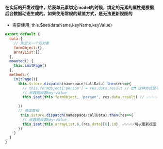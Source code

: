 #### 在实际的开发过程中，给表单元素绑定model的时候，绑定的元素的属性是根据后台数据动态生成的。如果使用常规的赋值方式，是无法更新视图的
- 需要使用, this.$set(dataName,keyName,keyValue)
```javascript
export default {
  data:{
    // 先定义一个空对象
    formObject:{},
    arrayList:[],
  },
  mounted() {
    this.initPage()
  },
  methods:{
    initPage(){
      this.$store.dispatch(namespace/callData).then(res=>{
        // this.formObject['person'] = res.data.result // ❗❗❗❗ 这种方式是不能更新视图的
        // 给数据设置key-value
        this.$set(this.formObject, 'person', res.data.result) // ✅✅✅✅可以更新视图
        
      })
      // 修改数组
       this.$store.dispatch(namespace/callData).then(res=>{
        // 给数据设置key-value
        this.$set(this.arrayList,0,(res.data)[0].id)  ✅✅✅✅可以更新视图
      })
    }
  }
}
```